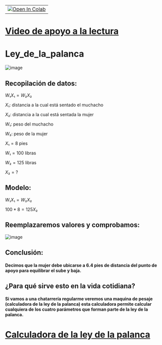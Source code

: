 <table align="center">  <td>    <a href="https://colab.research.google.com/drive/1_dpawSmKD6e6zk3mYGiW5TfL1bve9vp7#scrollTo=BQRxIrvxgfNS"_parent"><img src="https://colab.research.google.com/assets/colab-badge.svg" alt="Open In Colab"/></a>  </td></table>
  
# [Video de apoyo a la lectura]()

# Ley_de_la_palanca

![image](https://user-images.githubusercontent.com/112005825/196057222-bbc043f1-19c9-4379-aff9-7ae9531042bc.png)
  
## Recopilación de datos:

$W₁X₁=W₂X₂$

$X₁$: distancia a la cual está sentado el muchacho

$X₂$: distancia a la cual está sentada la mujer

$W₁$: peso del muchacho

$W₂$: peso de la mujer

$X₁=8$ pies

$W₁=100$ libras

$W₂=125$ libras 

$X₂=?$
  
## Modelo:

$W₁X₁=W₂X₂$

$100*8=125X₂$
  
## Reemplazaremos valores y comprobamos:
![image](https://user-images.githubusercontent.com/112005825/196056876-41486ce8-d5a4-4f27-baf3-c7508debc612.png)

## Conclusión: 

#### Decimos que la mujer debe ubicarse a $6.4$ pies de distancia del punto de apoyo para equilibrar el sube y baja.

## ¿Para qué sirve esto en la vida cotidiana?

#### Si vamos a una chatarrería regularme veremos una maquina de pesaje (calculadora de la ley de la palanca) esta calculadora permite calcular cualquiera de los cuatro parámetros que forman parte de la ley de la palanca.
  
# [Calculadora de la ley de la palanca](https://www.herramientasingenieria.com/onlinecalc/spa/fisica/ley-palanca.html)

